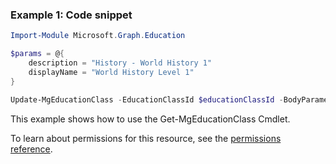 ### Example 1: Code snippet

```powershellImport-Module Microsoft.Graph.Education

$params = @{
	description = "History - World History 1"
	displayName = "World History Level 1"
}

Update-MgEducationClass -EducationClassId $educationClassId -BodyParameter $params
```
This example shows how to use the Get-MgEducationClass Cmdlet.
To learn about permissions for this resource, see the [permissions reference](/graph/permissions-reference).

